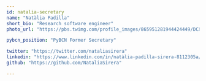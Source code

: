 ```yaml
---
id: natalia-secretary
name: "Natàlia Padilla"
short_bio: "Research software engineer"
photo_url: "https://pbs.twimg.com/profile_images/865951281944424449/DCX755H9_400x400.jpg"

pybcn_position: "PyBCN Former Secretary"

twitter: "https://twitter.com/nataliasirera"
linkedin: "https://www.linkedin.com/in/natàlia-padilla-sirera-8112305a/"
github: "https://github.com/NataliaSirera"

---
```

